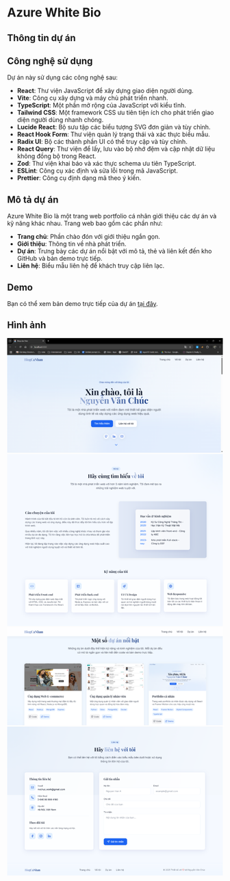 # Azure White Bio

## Thông tin dự án

## Công nghệ sử dụng

Dự án này sử dụng các công nghệ sau:

- **React**: Thư viện JavaScript để xây dựng giao diện người dùng.
- **Vite**: Công cụ xây dựng và máy chủ phát triển nhanh.
- **TypeScript**: Một phần mở rộng của JavaScript với kiểu tĩnh.
- **Tailwind CSS**: Một framework CSS ưu tiên tiện ích cho phát triển giao diện người dùng nhanh chóng.
- **Lucide React**: Bộ sưu tập các biểu tượng SVG đơn giản và tùy chỉnh.
- **React Hook Form**: Thư viện quản lý trạng thái và xác thực biểu mẫu.
- **Radix UI**: Bộ các thành phần UI có thể truy cập và tùy chỉnh.
- **React Query**: Thư viện để lấy, lưu vào bộ nhớ đệm và cập nhật dữ liệu không đồng bộ trong React.
- **Zod**: Thư viện khai báo và xác thực schema ưu tiên TypeScript.
- **ESLint**: Công cụ xác định và sửa lỗi trong mã JavaScript.
- **Prettier**: Công cụ định dạng mã theo ý kiến.

## Mô tả dự án

Azure White Bio là một trang web portfolio cá nhân giới thiệu các dự án và kỹ năng khác nhau. Trang web bao gồm các phần như:

- **Trang chủ**: Phần chào đón với giới thiệu ngắn gọn.
- **Giới thiệu**: Thông tin về nhà phát triển.
- **Dự án**: Trưng bày các dự án nổi bật với mô tả, thẻ và liên kết đến kho GitHub và bản demo trực tiếp.
- **Liên hệ**: Biểu mẫu liên hệ để khách truy cập liên lạc.

## Demo

Bạn có thể xem bản demo trực tiếp của dự án [tại đây](https://chucnguyen2k2.github.io/azure-white-bio-main).

## Hình ảnh

![Trang chủ](public/images/pic1.png)
![Trang về tôi](public/images/pic2.png)
![Trang về dự án](public/images/pic3.png)
![Trang liên hệ](public/images/pic4.png)


